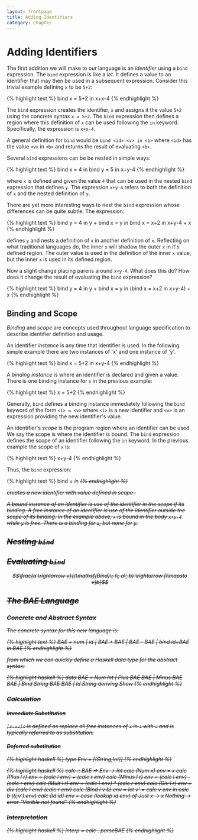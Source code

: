 ```yaml
---
layout: frontpage
title: Adding Identifiers
category: chapter
---
```


# Adding Identifiers

The first addition we will make to our language is an _identifier_ using a `bind` expression.  The `bind` expression is like a _let_.  It defines a value to an identifier that may then be used in a subsequent expression.  Consider this trivial example defining `x` to be `5+2`:

{% highlight text %}
bind x = 5+2 in
  x+x-4
{% endhighlight %}

The `bind` expression creates the identifier, `x` and assigns it the value `5+2` using the concrete syntax `x = 5+2`.  The `bind` expression then defines a region where this definition of `x` can be used following the `in` keyword.  Specifically, the expression is `x+x-4`.

A general definition for `bind` would be `bind <id>:<v> in <b>` where `<id>` has the value `<v>` in `<b>` and returns the result of evaluating `<b>`.

Several `bind` expressions can be be nested in simple ways:

{% highlight text %}
bind x = 4 in
  bind y = 5 in
    x+y-4
{% endhighlight %}

where `x` is defined and given the value `4` that can be used in the nested `bind` expression that defines `y`.  The expression `x+y-4` refers to both the definition of `x` and the nested definition of `y`.

There are yet more interesting ways to nest the `bind` expression whose differences can be quite subtle.  The expression:

{% highlight text %}
bind y = 4 in
  y + bind x = y in
        bind x = x+2 in
          x+y-4
      + x
{% endhighlight %}

defines `y` and nests a definition of `x` in another definition of `x`. Reflecting on what traditional languages do, the inner `x` will shadow the outer `x` in it's defined region.  The outer value is used in the definition of the inner `x` value, but the inner `x` is used in its defined region.

Now a slight change placing parens around `x+y-4`.  What does this do?  How does it change the result of evaluating the `bind` expression?

{% highlight text %}
bind y = 4 in
  y + bind x = y in
        (bind x = x+2 in
          x+y-4)
      + x
{% endhighlight %}

## Binding and Scope

_Binding_ and _scope_ are concepts used throughout language specification to describe identifier definition and usage.

An identifier _instance_ is any time that identifier is used.  In the following simple example there are two instances of 'x' and one instance of 'y'.

{% highlight text %}
bind x = 5+2 in
  x+y-4
{% endhighlight %}

A _binding instance_ is where an identifier is declared and given a value.  There is one binding instance for `x` in the previous example:

{% highlight text %}
  x = 5+2
{% endhighlight %}

Generally, `bind` defines a binding instance immediately following the `bind` keyword of the form `<i> = <v>` where `<i>` is a new identifier and `<v>` is an expression providing the new identifier's value.

An identifier's _scope_ is the program region where an identifier can be used.  We say the scope is where the identifier is bound.  The `bind` expression defines the scope of an identifier following the `in` keyword.  In the previous example the scope of `x` is:

{% highlight text %}
  x+y-4
{% endhighlight %}

Thus, the `bind` expression:

{% highlight text %}
	bind <i> = <v> in <s>
{% endhighlight %}

creates a new identifier <i> with value <v> defined in scope <s>.

A _bound instance_ of an identifier is use of the identifier in the scope if its binding.  A _free instance_ of an identifier is use of the identifier outside the scope of its binding.  In the example above, `x` is bound in the body `x+y-4` while `y` is free.  There is a binding for `x`, but none for `y`.

## Nesting `bind`


## Evaluating `bind`

$$\frac{a \rightarrow v}{(\mathsf{Bind}\; i\; a\; b) \rightarrow [i\mapsto v]b}$$

## The BAE Language

### Concrete and Abstract Syntax

The concrete syntax for this new language is:

{% highlight text %}
BAE = num | id | BAE + BAE | BAE - BAE | bind id=BAE in BAE
{% endhighlight %}

from which we can quickly define a Haskell data type for the abstract syntax:

{% highlight haskell %}
data BAE = Num Int
         | Plus BAE BAE
         | Minus BAE BAE
         | Bind String BAE BAE
         | Id String
           deriving Show
{% endhighlight %}

### Calculation

#### Immediate Substitution

`[x->v]s` is defined as _replace all free instances of `x` in `s` with `v`_ and is typically referred to as _substitution_.

#### Deferred substitution

{% highlight haskell %}
type Env = [(String,Int)]
{% endhighlight %}

{% highlight haskell %}
calc :: BAE -> Env -> Int
calc (Num x) env = x
calc (Plus l r) env = (calc l env) + (calc r env)
calc (Minus l r) env = (calc l env) - (calc r env)
calc (Mult l r) env = (calc l env) * (calc r env)
calc (Div l r) env = div (calc l env) (calc r env)
calc (Bind i v b) env =
  let v' = calc v env in
    calc b ((i,v'):env)
calc (Id id) env = case (lookup id env) of
                     Just x -> x
                     Nothing -> error "Varible not found"
{% endhighlight %}

### Interpretation
                     
{% highlight haskell %}
interp = calc . parseBAE
{% endhighlight %}
